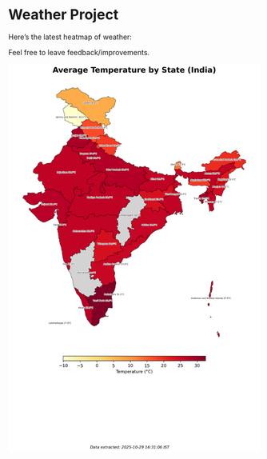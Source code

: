 # Weather Project

Here’s the latest heatmap of weather:

Feel free to leave feedback/improvements.

![India Heatmap](docs/assets/india_heatmap.png?v=01F3F4)
